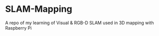 # SLAM-Mapping
A repo of my learning of Visual &amp; RGB-D SLAM used in 3D mapping with Raspberry Pi
